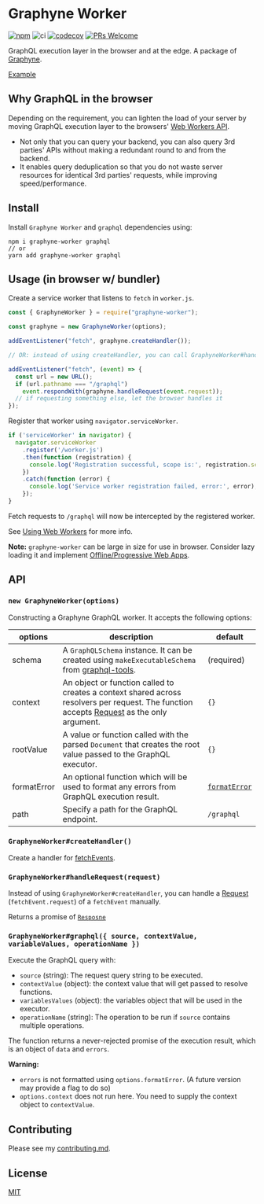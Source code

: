 # Graphyne Worker

[![npm](https://badgen.net/npm/v/graphyne-worker)](https://www.npmjs.com/package/graphyne-worker)
![ci](https://github.com/hoangvvo/graphyne/workflows/Test%20and%20coverage/badge.svg)
[![codecov](https://codecov.io/gh/hoangvvo/graphyne/branch/master/graph/badge.svg)](https://codecov.io/gh/hoangvvo/graphyne)
[![PRs Welcome](https://badgen.net/badge/PRs/welcome/ff5252)](/CONTRIBUTING.md)

GraphQL execution layer in the browser and at the edge. A package of [Graphyne](/).

[Example](/examples/graphyne-worker-simple)

## Why GraphQL in the browser

Depending on the requirement, you can lighten the load of your server by moving GraphQL execution layer to the browsers' [Web Workers API](https://developer.mozilla.org/en-US/docs/Web/API/Web_Workers_API).

- Not only that you can query your backend, you can also query 3rd parties' APIs without making a redundant round to and from the backend.
- It enables query deduplication so that you do not waste server resources for identical 3rd parties' requests, while improving speed/performance.

## Install

Install `Graphyne Worker` and `graphql` dependencies using:

```shell
npm i graphyne-worker graphql
// or
yarn add graphyne-worker graphql
```

## Usage (in browser w/ bundler)

Create a service worker that listens to `fetch` in `worker.js`.

```javascript
const { GraphyneWorker } = require("graphyne-worker");

const graphyne = new GraphyneWorker(options);

addEventListener("fetch", graphyne.createHandler());

// OR: instead of using createHandler, you can call GraphyneWorker#handleRequest manually.

addEventListener("fetch", (event) => {
  const url = new URL();
  if (url.pathname === "/graphql")
    event.respondWith(graphyne.handleRequest(event.request));
  // if requesting something else, let the browser handles it
});
```

Register that worker using `navigator.serviceWorker`.

```javascript
if ('serviceWorker' in navigator) {
  navigator.serviceWorker
    .register('/worker.js')
    .then(function (registration) {
      console.log('Registration successful, scope is:', registration.scope);
    })
    .catch(function (error) {
      console.log('Service worker registration failed, error:', error);
    });
}
```

Fetch requests to `/graphql` will now be intercepted by the registered worker.

See [Using Web Workers](https://developer.mozilla.org/en-US/docs/Web/API/Web_Workers_API/Using_web_workers) for more info.

**Note:** `graphyne-worker` can be large in size for use in browser. Consider lazy loading it and implement [Offline/Progressive Web Apps](https://web.dev/progressive-web-apps/).

## API

### `new GraphyneWorker(options)`

Constructing a Graphyne GraphQL worker. It accepts the following options:

| options | description | default |
|---------|-------------|---------|
| schema | A `GraphQLSchema` instance. It can be created using `makeExecutableSchema` from [graphql-tools](https://github.com/apollographql/graphql-tools). | (required) |
| context | An object or function called to creates a context shared across resolvers per request. The function accepts [Request](https://developer.mozilla.org/en-US/docs/Web/API/Request) as the only argument. | `{}` |
| rootValue | A value or function called with the parsed `Document` that creates the root value passed to the GraphQL executor. | `{}` |
| formatError | An optional function which will be used to format any errors from GraphQL execution result. | [`formatError`](https://github.com/graphql/graphql-js/blob/master/src/error/formatError.js) |
| path | Specify a path for the GraphQL endpoint. | `/graphql` |

### `GraphyneWorker#createHandler()`

Create a handler for [fetchEvents](https://developer.mozilla.org/en-US/docs/Web/API/FetchEvent).

### `GraphyneWorker#handleRequest(request)`

Instead of using `GraphyneWorker#createHandler`, you can handle a [Request](https://developer.mozilla.org/en-US/docs/Web/API/Request) (`fetchEvent.request`) of a `fetchEvent` manually.

Returns a promise of [`Resposne`](https://developer.mozilla.org/en-US/docs/Web/API/Response)

### `GraphyneWorker#graphql({ source, contextValue, variableValues, operationName })`

Execute the GraphQL query with:

- `source` (string): The request query string to be executed.
- `contextValue` (object): the context value that will get passed to resolve functions.
- `variablesValues` (object): the variables object that will be used in the executor.
- `operationName` (string): The operation to be run if `source` contains multiple operations.

The function returns a never-rejected promise of the execution result, which is an object of `data` and `errors`.

**Warning:**

- `errors` is not formatted using `options.formatError`. (A future version may provide a flag to do so)
- `options.context` does not run here. You need to supply the context object to `contextValue`.

## Contributing

Please see my [contributing.md](/CONTRIBUTING.md).

## License

[MIT](/LICENSE)
